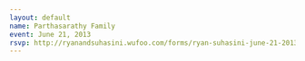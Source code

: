 ```yaml
---
layout: default
name: Parthasarathy Family
event: June 21, 2013
rsvp: http://ryanandsuhasini.wufoo.com/forms/ryan-suhasini-june-21-2013/
---
```

